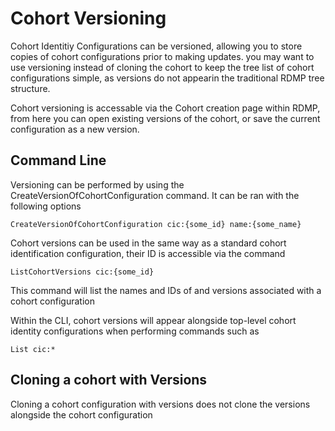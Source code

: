 # Cohort Versioning
Cohort Identitiy Configurations can be versioned, allowing you to store copies of cohort configurations prior to making updates.
you may want to use versioning instead of cloning the cohort to keep the tree list of cohort configurations simple, as versions do not appearin the traditional RDMP tree structure.

Cohort versioning is accessable via the Cohort creation page within RDMP, from here you can open existing versions of the cohort, or save the current configuration as a new version.

## Command Line
Versioning can be performed by using the CreateVersionOfCohortConfiguration command.
It can be ran with the following options 
```
CreateVersionOfCohortConfiguration cic:{some_id} name:{some_name}
```

Cohort versions can be used in the same way as a standard cohort identification configuration, their ID is accessible via the command
```
ListCohortVersions cic:{some_id}
```
This command will list the names and IDs of and versions associated with a cohort configuration

Within the CLI, cohort versions will appear alongside top-level cohort identity configurations when performing commands such as
```
List cic:*
```

## Cloning a cohort with Versions
Cloning a cohort configuration with versions does not clone the versions alongside the cohort configuration